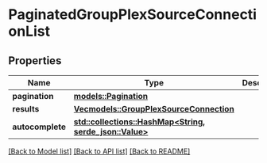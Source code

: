 # PaginatedGroupPlexSourceConnectionList

## Properties

Name | Type | Description | Notes
------------ | ------------- | ------------- | -------------
**pagination** | [**models::Pagination**](Pagination.md) |  | 
**results** | [**Vec<models::GroupPlexSourceConnection>**](GroupPlexSourceConnection.md) |  | 
**autocomplete** | [**std::collections::HashMap<String, serde_json::Value>**](serde_json::Value.md) |  | 

[[Back to Model list]](../README.md#documentation-for-models) [[Back to API list]](../README.md#documentation-for-api-endpoints) [[Back to README]](../README.md)


